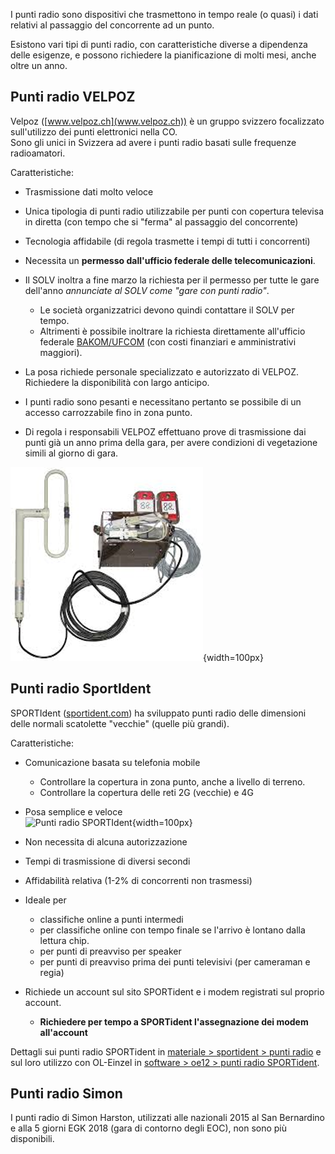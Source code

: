 I punti radio sono dispositivi che trasmettono in tempo reale (o quasi) i dati relativi al passaggio del concorrente ad un punto.  

Esistono vari tipi di punti radio, con caratteristiche diverse a dipendenza delle esigenze, e possono richiedere la pianificazione di molti mesi, anche oltre un anno. 

## Punti radio VELPOZ

Velpoz ([www.velpoz.ch](www.velpoz.ch)) è un gruppo svizzero focalizzato sull'utilizzo dei punti elettronici nella CO.  
Sono gli unici in Svizzera ad avere i punti radio basati sulle frequenze radioamatori.

Caratteristiche:

- Trasmissione dati molto veloce 
- Unica tipologia di punti radio utilizzabile per punti con copertura televisa in diretta (con tempo che si "ferma" al passaggio del concorrente)
- Tecnologia affidabile (di regola trasmette i tempi di tutti i concorrenti)
- Necessita un __permesso dall'ufficio federale delle telecomunicazioni__.
- Il SOLV inoltra a fine marzo la richiesta per il permesso per tutte le gare dell'anno _annunciate al SOLV come "gare con punti radio"_. 

    - Le società organizzatrici devono quindi contattare il SOLV per tempo.  
    - Altrimenti è possibile inoltrare la richiesta direttamente all'ufficio federale [BAKOM/UFCOM](https://www.bakom.admin.ch/bakom/it/home.html) (con costi finanziari e amministrativi maggiori).

- La posa richiede personale specializzato e autorizzato di VELPOZ. Richiedere la disponibilità con largo anticipo.
- I punti radio sono pesanti e necessitano pertanto se possibile di un accesso carrozzabile fino in zona punto.
- Di regola i responsabili VELPOZ effettuano prove di trasmissione dai punti già un anno prima della gara, per avere condizioni di vegetazione simili al giorno di gara. 

![Punti radio VELPOZ](inc/puntiRadioVelpoz.png){width=100px}

## Punti radio SportIdent

SPORTIdent ([sportident.com](https://www.sportident.com/products.html#stations)) ha sviluppato punti radio delle dimensioni delle normali scatolette "vecchie" (quelle più grandi).

Caratteristiche:

- Comunicazione basata su telefonia mobile

    - Controllare la copertura in zona punto, anche a livello di terreno.
    - Controllare la copertura delle reti 2G (vecchie) e 4G

- Posa semplice e veloce  
![Punti radio SPORTIdent](inc/puntiRadioSportIdent.png){width=100px}  
  
- Non necessita di alcuna autorizzazione
- Tempi di trasmissione di diversi secondi
- Affidabilità relativa (1-2% di concorrenti non trasmessi)
- Ideale per 
    - classifiche online a punti intermedi
    - per classifiche online con tempo finale se l'arrivo è lontano dalla lettura chip.
    - per punti di preavviso per speaker
    - per punti di preavviso prima dei punti televisivi (per cameraman e regia)

- Richiede un account sul sito SPORTident e i modem registrati sul proprio account. 

    - __Richiedere per tempo a SPORTident l'assegnazione dei modem all'account__ 

Dettagli sui punti radio SPORTident in [materiale > sportident > punti radio](../../materiale/sportident/punti_radio.md) e sul loro utilizzo con OL-Einzel in [software > oe12 > punti radio SPORTident](../../software/oe12/punti_radio.md).

## Punti radio Simon

I punti radio di Simon Harston, utilizzati alle nazionali 2015 al San Bernardino e alla 5 giorni EGK 2018 (gara di contorno degli EOC), non sono più disponibili.